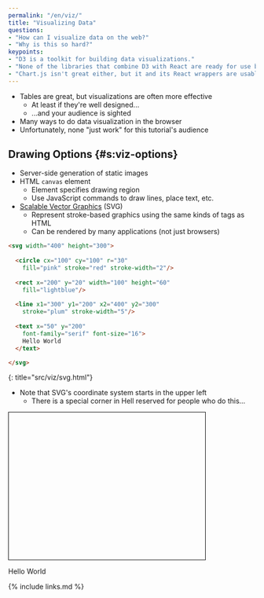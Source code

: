 ```yaml
---
permalink: "/en/viz/"
title: "Visualizing Data"
questions:
- "How can I visualize data on the web?"
- "Why is this so hard?"
keypoints:
- "D3 is a toolkit for building data visualizations."
- "None of the libraries that combine D3 with React are ready for use by beginners yet."
- "Chart.js isn't great either, but it and its React wrappers are usable."
---
```


- Tables are great, but visualizations are often more effective
  - At least if they're well designed...
  - ...and your audience is sighted
- Many ways to do data visualization in the browser
- Unfortunately, none "just work" for this tutorial's audience

## Drawing Options {#s:viz-options}

- Server-side generation of static images
- HTML `canvas` element
  - Element specifies drawing region
  - Use JavaScript commands to draw lines, place text, etc.
- [Scalable Vector Graphics](#g:svg) (SVG)
  - Represent stroke-based graphics using the same kinds of tags as HTML
  - Can be rendered by many applications (not just browsers)

```html
<svg width="400" height="300">
      
  <circle cx="100" cy="100" r="30" 
    fill="pink" stroke="red" stroke-width="2"/>
      
  <rect x="200" y="20" width="100" height="60"
    fill="lightblue"/>
      
  <line x1="300" y1="200" x2="400" y2="300"
    stroke="plum" stroke-width="5"/>
      
  <text x="50" y="200"
    font-family="serif" font-size="16">
    Hello World
  </text>

</svg>
```
{: title="src/viz/svg.html"}

- Note that SVG's coordinate system starts in the upper left
  - There is a special corner in Hell reserved for people who do this...

<svg width="400" height="300" style="border: 1px solid black;">
      
  <circle cx="100" cy="100" r="30" 
    fill="pink" stroke="red" stroke-width="2"/>
      
  <rect x="200" y="20" width="100" height="60"
    fill="lightblue"/>
      
  <line x1="300" y1="200" x2="400" y2="300"
    stroke="plum" stroke-width="5"/>
      
  <text x="50" y="200"
    font-family="serif" font-size="16">
    Hello World
  </text>

</svg>

{% include links.md %}
